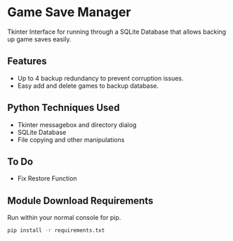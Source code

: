 # Game Save Manager

Tkinter Interface for running through a SQLite Database that allows backing up game saves easily.

## Features

* Up to 4 backup redundancy to prevent corruption issues.
* Easy add and delete games to backup database.

## Python Techniques Used

* Tkinter messagebox and directory dialog
* SQLite Database
* File copying and other manipulations

## To Do

* Fix Restore Function

## Module Download Requirements

Run within your normal console for pip.

```cmd
pip install -r requirements.txt
```
